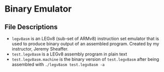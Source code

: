 # Binary Emulator

## File Descriptions
- `legv8asm` is an LEGv8 (sub-set of ARMv8) instruction set emulator that is used to produce binary output of an assembled program. Created by my instructor, Jeremy Sheaffer.
- `test.legv8asm` is a LEGv8 assembly program in plain text
- `test.legv8asm.machine` is the binary version of `test.legv8asm` after being assembled with `./legv8asm test.legv8asm -a`
